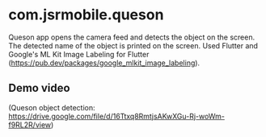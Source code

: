 # com.jsrmobile.queson

Queson app opens the camera feed and detects the object on the screen.  The detected name of the object is printed on the screen.
Used Flutter and Google's ML Kit Image Labeling for Flutter (https://pub.dev/packages/google_mlkit_image_labeling).

## Demo video

(Queson object detection: https://drive.google.com/file/d/16Ttxq8RmtjsAKwXGu-Rj-woWm-f9RL2R/view)



